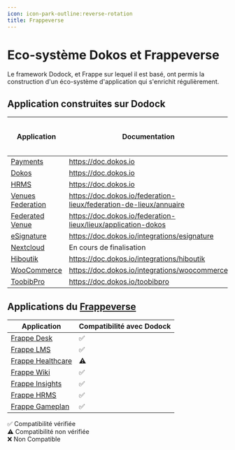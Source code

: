 ```yaml
---
icon: icon-park-outline:reverse-rotation
title: Frappeverse
---
```


# Eco-système Dokos et Frappeverse

Le framework Dodock, et Frappe sur lequel il est basé, ont permis la construction d'un éco-système d'application qui s'enrichit régulièrement.

## Application construites sur Dodock

|Application|Documentation|Application correspondante dans le Frappeverse|
|---|---|---|
|[Payments](https://gitlab.com/dokos/payments)|https://doc.dokos.io|[Payments](https://github.com/frappe/payments)|
|[Dokos](https://gitlab.com/dokos/dokos)|https://doc.dokos.io|[ERPNext](https://github.com/frappe/erpnext)|
|[HRMS](https://gitlab.com/dokos/hrms)|https://doc.dokos.io|[Frappe HR](https://github.com/frappe/hrms)|
|[Venues Federation](https://gitlab.com/dokos/venues-federation)|https://doc.dokos.io/federation-lieux/federation-de-lieux/annuaire||
|[Federated Venue](https://gitlab.com/dokos/federated-venue)|https://doc.dokos.io/federation-lieux/lieux/application-dokos||
|[eSignature](https://gitlab.com/dokos/esignature)|https://doc.dokos.io/integrations/esignature||
|[Nextcloud](https://gitlab.com/dokos/nextcloud)|En cours de finalisation||
|[Hiboutik](https://gitlab.com/dokos/hiboutik)|https://doc.dokos.io/integrations/hiboutik||
|[WooCommerce](https://gitlab.com/dokos/dokos-woocommerce)|https://doc.dokos.io/integrations/woocommerce||
|[ToobibPro](https://framagit.org/toobib/toobib-pro)|https://doc.dokos.io/toobibpro||


## Applications du [Frappeverse](https://frappe.io/frappeverse)

|Application|Compatibilité avec Dodock|
|---|---|
|[Frappe Desk](https://frappedesk.com/)|✅|
|[Frappe LMS](https://frappedesk.com/)|✅|
|[Frappe Healthcare](https://github.com/frappe/health)|⚠️|
|[Frappe Wiki](https://frappe.io/wiki)|✅|
|[Frappe Insights](https://github.com/frappe/insights)|✅|
|[Frappe HRMS](https://github.com/frappe/hrms)|✅|
|[Frappe Gameplan](https://github.com/frappe/gameplan)|✅|

✅ Compatibilité vérifiée  
⚠️ Compatibilité non vérifiée  
❌ Non Compatible  